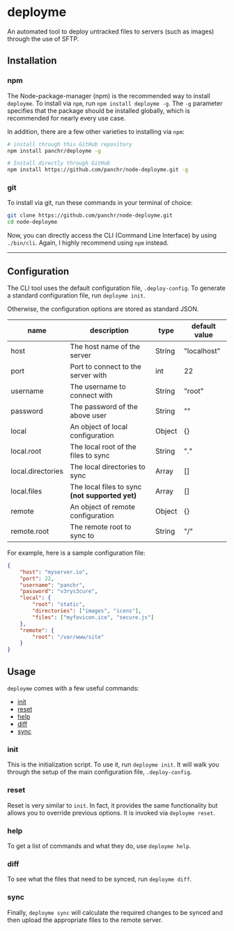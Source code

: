 deployme
==========

An automated tool to deploy untracked files to servers (such as images) through the use of SFTP.

## Installation
### npm
The Node-package-manager (npm) is the recommended way to install `deployme`. To install via `npm`, run `npm install deployme -g`. The `-g` parameter specifies that the package should be installed globally, which is recommended for nearly every use case.

In addition, there are a few other varieties to installing via `npm`:
```bash
# install through this GitHub repository
npm install panchr/deployme -g

# Install directly through GitHub
npm install https://github.com/panchr/node-deployme.git -g

```

### git
To install via git, run these commands in your terminal of choice:

```bash
git clone https://github.com/panchr/node-deployme.git
cd node-deployme
```

Now, you can directly access the CLI (Command Line Interface) by using `./bin/cli`.
Again, I highly recommend using `npm` instead.

---

## Configuration
The CLI tool uses the default configuration file, `.deploy-config`. To generate a standard configuration file, run `deployme init`.

Otherwise, the configuration options are stored as standard JSON.

|name|description|type|default value|
|----|-----------|----|-------------|
|host|The host name of the server|String|"localhost"
|port|Port to connect to the server with|int|22
|username|The username to connect with|String|"root"
|password|The password of the above user|String|""
|local|An object of local configuration|Object|{}
|local.root|The local root of the files to sync|String|"."
|local.directories|The local directories to sync|Array|[]
|local.files|The local files to sync **(not supported yet)**|Array|[]
|remote|An object of remote configuration|Object|{}
|remote.root|The remote root to sync to|String|"/"

For example, here is a sample configuration file:
```json
{
	"host": "myserver.io",
	"port": 22,
	"username": "panchr",
	"password": "v3rys3cure",
	"local": {
		"root": "static",
		"directories": ["images", "icons"],
		"files": ["myfavicon.ico", "secure.js"]
	},
	"remote": {
		"root": "/var/www/site"
	}
}
```

## Usage
`deployme` comes with a few useful commands:
- [init](#init)
- [reset](#reset)
- [help](#help)
- [diff](#diff)
- [sync](#sync)

### init
This is the initialization script. To use it, run `deployme init`. It will walk you through the setup of the main configuration file, `.deploy-config`.

### reset
Reset is very similar to `init`. In fact, it provides the same functionality but allows you to override previous options. It is invoked via `deployme reset`.

### help
To get a list of commands and what they do, use `deployme help`.

### diff
To see what the files that need to be synced, run `deployme diff`.

### sync
Finally, `deployme sync` will calculate the required changes to be synced and then upload the appropriate files to the remote server.
